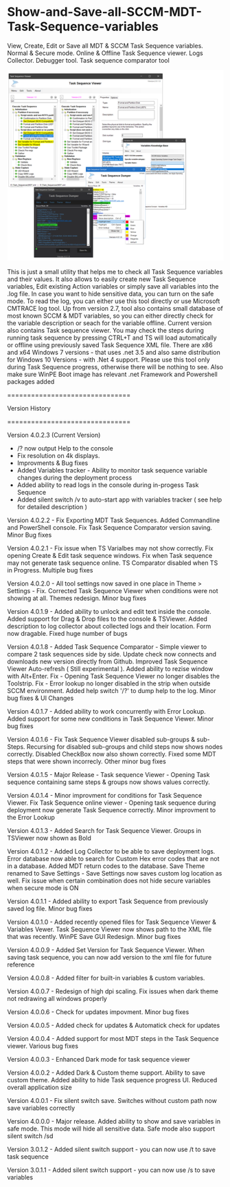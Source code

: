 # Show-and-Save-all-SCCM-MDT-Task-Sequence-variables
 
View, Create, Edit or Save all MDT & SCCM Task Sequence variables. Normal & Secure mode. Online & Offline Task Sequence viewer. Logs Collector. Debugger tool. Task sequence comparator tool
 
 
 
![ScreenShot](https://github.com/DKusnir/Show-and-Save-all-SCCM-MDT-Task-Sequence-variables/blob/master/screenshot.png)

 
 
  
This is just a small utility that helps me to check all Task Sequence variables and their values. It also allows to easily create new Task Sequence variables, Edit existing Action variables or simply save all variables into the .log file. In case you want to hide sensitive data, you can turn on the safe mode. To read the log, you can either use this tool directly or use Microsoft CMTRACE log tool. Up from version 2.7, tool also contains small database of most known SCCM & MDT variables, so you can either directly check for the variable description or seach for the variable offline. Current version also contains Task sequence viewer. You may check the steps during running task sequence by pressing CTRL+T and TS will load automatically or offline using previously saved Task Sequence XML file. There are x86 and x64 Windows 7 versions - that uses .net 3.5 and also same distribution for Windows 10 Versions - with .Net 4 support. Please use this tool only during Task Sequence progress, otherwise there will be nothing to see. Also make sure WinPE Boot image has relevant .net Framework and Powershell packages added



===============================
 
Version History 

=============================== 
 
Version 4.0.2.3 (Current Version)

- /? now output Help to the console 
- Fix resolution on 4k displays. 
- Improvments & Bug fixes 
- Added Variables tracker - Ability to monitor task sequence variable changes during the deployment process 
- Added ability to read logs in the console during in-progess Task Sequence 
- Added silent switch /v to auto-start app with variables tracker ( see help for detailed description )


Version 4.0.2.2 - Fix Exporting MDT Task Sequences. Added Commandline and PowerShell console. Fix Task Sequence Comparator version saving. Minor Bug fixes

Version 4.0.2.1 - Fix issue when TS Varialbes may not show correctly. Fix opening Create & Edit task sequence windows. Fix when Task sequence may not generate task sequence online. TS Comparator disabled when TS in Progress. Multiple bug fixes
 
Version 4.0.2.0 - All tool settings now saved in one place in Theme > Settings - Fix. Corrected Task Sequence Viewer when conditions were not showing at all. Themes redesign. Minor bug fixes
 
Version 4.0.1.9 - Added ability to unlock and edit text inside the console. Added support for Drag & Drop files to the console & TSViewer. Added description to log collector about collected logs and their location. Form now dragable. Fixed huge number of bugs

Version 4.0.1.8 - Added Task Sequence Comparator - Simple viewer to compare 2 task sequences side by side. Update check now connects and downloads new version directly from Github. Improved Task Sequence Viewer Auto-refresh ( Still experimental ). Added ability to rezise window with Alt+Enter. Fix - Opening Task Sequence Viewer no longer disables the Toolstrip.  Fix - Error lookup no longer disabled in the strip when outside SCCM environment. Added help switch '/?' to dump help to the log. Minor bug fixes & UI Changes
 
Version 4.0.1.7 - Added ability to work concurrently with Error Lookup. Added support for some new conditions in Task Sequence Viewer. Minor bug fixes

Version 4.0.1.6 - Fix Task Sequence Viewer disabled  sub-groups & sub-Steps. Recursing for disabled sub-groups and child steps now shows nodes correctly. Disabled CheckBox now also shown correctly. Fixed some MDT steps that were shown incorrecly. Other minor bug fixes 

Version 4.0.1.5 - Major Release - Task sequence Viewer - Opening Task sequence containing same steps & groups now shows values correctly.

Version 4.0.1.4 - Minor improvment for conditions for Task Sequence Viewer. Fix Task Sequence online viewer - Opening task sequence during deployment now generate Task Sequence correctly. Minor improvment to the Error Lookup

Version 4.0.1.3 - Added Search for Task Sequence Viewer. Groups in TSViewer now shown as Bold

Version 4.0.1.2 - Added Log Collector to be able to save deployment logs. Error database now able to search for Custom Hex error codes that are not in a database. Added MDT return codes to the database. Save Theme renamed to Save Settings - Save Settings now saves custom log location as well. Fix issue when certain combination does not hide secure variables when secure mode is ON

Version 4.0.1.1 - Added ability to export Task Sequence from previously saved log file. Minor bug fixes

Version 4.0.1.0 - Added recently opened files for Task Sequence Viewer & Variables Vewer. Task Sequence Viewer now shows path to the XML file that was recently. WinPE Save GUI Redesign. Minor bug fixes

Version 4.0.0.9 - Added Set Version for Task Sequence Viewer. When saving task sequence, you can now add version to the xml file for future reference 

Version 4.0.0.8 - Added filter for built-in variables & custom variables.

Version 4.0.0.7 - Redesign of high dpi scaling. Fix issues when dark theme not redrawing all windows properly

Version 4.0.0.6 - Check for updates impovment. Minor bug fixes

Version 4.0.0.5 - Added check for updates & Automatick check for updates

Version 4.0.0.4 - Added support for most MDT steps in the Task Sequence viewer. Various bug fixes

Version 4.0.0.3 - Enhanced Dark mode for task sequence viewer

Version 4.0.0.2 - Added Dark & Custom theme support.  Ability to save custom theme. Added ability to hide Task sequence progress UI. Reduced overall application size

Version 4.0.0.1 - Fix silent switch save. Switches without custom path now save variables correctly

Version 4.0.0.0 - Major release. Added ability to show and save variables in safe mode. This mode will hide all sensitive data. Safe mode also support silent switch /sd

Version 3.0.1.2 - Added silent switch support - you can now use /t to save task sequence

Version 3.0.1.1 - Added silent switch support - you can now use /s to save variables 

